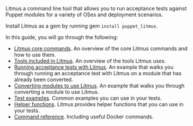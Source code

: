 Litmus a command line tool that allows you to run acceptance tests against Puppet modules for a variety of OSes and deployment scenarios.

Install Litmus as a gem by running gem `install puppet_litmus`.

In this guide, you will go through the following:

* [Litmus core commands](https://github.com/puppetlabs/puppet_litmus/wiki/Litmus-core-commands). An overview of the core Litmus commands and how to use them.
* [Tools included in Litmus](https://github.com/puppetlabs/puppet_litmus/wiki/tools-included-in-Litmus). An overview of the tools Litmus uses.
* [Running acceptance tests with Litmus](https://github.com/puppetlabs/puppet_litmus/wiki/Running-acceptance-tests). An example that walks you through running an acceptance test with Litmus on a module that has already been converted.
* [Converting modules to use Litmus](https://github.com/puppetlabs/puppet_litmus/wiki/Converting-a-module-to-use-Litmus). An example that walks you through converting a module to use Litmus.
* [Test examples](https://github.com/puppetlabs/puppet_litmus/wiki/Litmus-test-examples). Common examples you can use in your tests. 
* [Helper functions](https://github.com/puppetlabs/puppet_litmus/wiki/Litmus-helper-functions). Litmus provides helper functions that you can use in your tests.
* [Command reference](https://github.com/puppetlabs/puppet_litmus/wiki/Command-reference). Including useful Docker commands. 